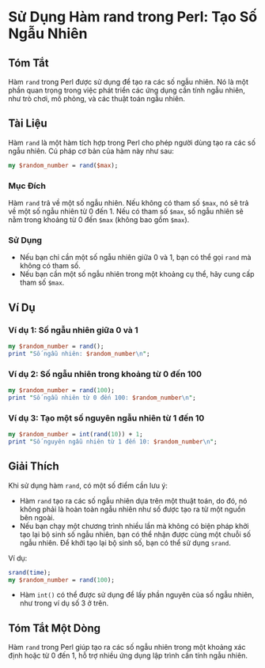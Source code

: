 <!--
Meta Description: # Sử Dụng Hàm rand trong Perl: Tạo Số Ngẫu Nhiên ## Tóm Tắt Hàm `rand` trong Perl được sử dụng để tạo ra các số ngẫu nhiên. Nó là một phần quan trọng ...
Meta Keywords: ngẫu, nhiên, một, rand, hàm
-->

# Sử Dụng Hàm rand trong Perl: Tạo Số Ngẫu Nhiên

## Tóm Tắt
Hàm `rand` trong Perl được sử dụng để tạo ra các số ngẫu nhiên. Nó là một phần quan trọng trong việc phát triển các ứng dụng cần tính ngẫu nhiên, như trò chơi, mô phỏng, và các thuật toán ngẫu nhiên.

## Tài Liệu
Hàm `rand` là một hàm tích hợp trong Perl cho phép người dùng tạo ra các số ngẫu nhiên. Cú pháp cơ bản của hàm này như sau:

```perl
my $random_number = rand($max);
```

### Mục Đích
Hàm `rand` trả về một số ngẫu nhiên. Nếu không có tham số `$max`, nó sẽ trả về một số ngẫu nhiên từ 0 đến 1. Nếu có tham số `$max`, số ngẫu nhiên sẽ nằm trong khoảng từ 0 đến `$max` (không bao gồm `$max`).

### Sử Dụng
- Nếu bạn chỉ cần một số ngẫu nhiên giữa 0 và 1, bạn có thể gọi `rand` mà không có tham số.
- Nếu bạn cần một số ngẫu nhiên trong một khoảng cụ thể, hãy cung cấp tham số `$max`.

## Ví Dụ
### Ví dụ 1: Số ngẫu nhiên giữa 0 và 1
```perl
my $random_number = rand();
print "Số ngẫu nhiên: $random_number\n";
```

### Ví dụ 2: Số ngẫu nhiên trong khoảng từ 0 đến 100
```perl
my $random_number = rand(100);
print "Số ngẫu nhiên từ 0 đến 100: $random_number\n";
```

### Ví dụ 3: Tạo một số nguyên ngẫu nhiên từ 1 đến 10
```perl
my $random_number = int(rand(10)) + 1;
print "Số nguyên ngẫu nhiên từ 1 đến 10: $random_number\n";
```

## Giải Thích
Khi sử dụng hàm `rand`, có một số điểm cần lưu ý:
- Hàm `rand` tạo ra các số ngẫu nhiên dựa trên một thuật toán, do đó, nó không phải là hoàn toàn ngẫu nhiên như số được tạo ra từ một nguồn bên ngoài.
- Nếu bạn chạy một chương trình nhiều lần mà không có biện pháp khởi tạo lại bộ sinh số ngẫu nhiên, bạn có thể nhận được cùng một chuỗi số ngẫu nhiên. Để khởi tạo lại bộ sinh số, bạn có thể sử dụng `srand`.
  
Ví dụ:
```perl
srand(time);
my $random_number = rand(100);
```

- Hàm `int()` có thể được sử dụng để lấy phần nguyên của số ngẫu nhiên, như trong ví dụ số 3 ở trên.

## Tóm Tắt Một Dòng
Hàm `rand` trong Perl giúp tạo ra các số ngẫu nhiên trong một khoảng xác định hoặc từ 0 đến 1, hỗ trợ nhiều ứng dụng lập trình cần tính ngẫu nhiên.
